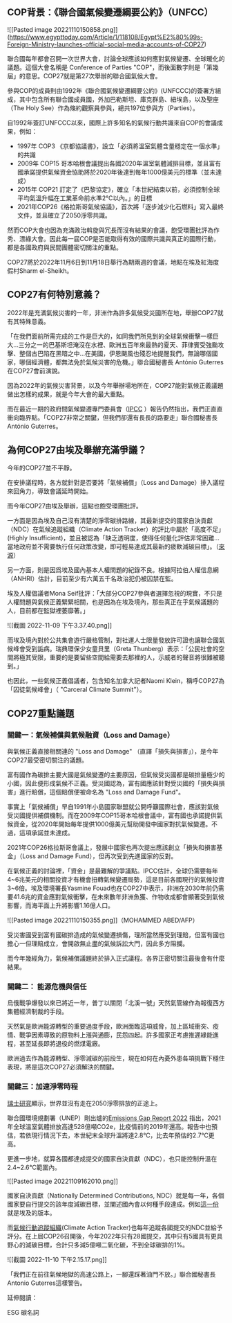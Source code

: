 

## COP背景：《聯合國氣候變遷綱要公約》（UNFCC）

![[Pasted image 20221110150858.png]] (https://www.egypttoday.com/Article/1/118108/Egypt%E2%80%99s-Foreign-Ministry-launches-official-social-media-accounts-of-COP27)

聯合國每年都會召開一次世界大會，討論全球應該如何應對氣候變遷、全球暖化的議題。這個大會名稱是 Conference of Parties "COP"，而後面數字則是「第幾屆」的意思。COP27就是第27次舉辦的聯合國氣候大會。

參與COP的成員則由1992年《聯合國氣候變遷綱要公約》(UNFCCC)的簽署方組成，其中包含所有聯合國成員國，外加巴勒斯坦、庫克群島、紐埃島，以及聖座（The Holy See）作為條約觀察員參與，總共197位參與方（Parties）。

自1992年簽訂UNFCCC以來，國際上許多知名的氣候行動共識來自COP的會議成果，例如：

- 1997年 COP3 《京都協議書》，設立「必須將溫室氣體含量穩定在一個水準」的共識
- 2009年 COP15 哥本哈根會議提出各國2020年溫室氣體減排目標，並且富有國承諾提供氣候資金協助將於2020年後達到每年1000億美元的標準（並未達成）
- 2015年 COP21 訂定了《巴黎協定》，確立「本世紀結束以前，必須控制全球平均氣溫升幅在工業革命前水準2℃以內。」的目標
- 2021年COP26《格拉斯哥氣候協議》，首次將「逐步減少化石燃料」寫入最終文件，並且確立了2050淨零共識。

然而COP大會也因為充滿政治斡旋與冗長而沒有結果的會議，飽受環團批評為作秀、漂綠大會。因此每一屆COP是否能取得有效的國際共識與真正的國際行動，都是各國政府與民間團體密切關注的重點。

COP27將於2022年11月6日到11月18日舉行為期兩週的會議，地點在埃及紅海度假村Sharm el-Sheikh。

## COP27有何特別意義？

2022年是充滿氣候災害的一年，非洲作為許多氣候受災國所在地，舉辦COP27就有其特殊意義。

「在我們面前所需完成的工作是巨大的，如同我們所見到的全球氣候衝擊一樣巨大...三分之一的巴基斯坦淹沒在水裡、歐洲五百年來最熱的夏天、菲律賓受強颱攻擊、整個古巴陷在黑暗之中...在美國，伊恩颶風也殘忍地提醒我們，無論哪個國家，哪個經濟體，都無法免於氣候災害的危機。」聯合國秘書長 António Guterres 在COP27會前演說。

因為2022年的氣候災害背景，以及今年舉辦場地所在，COP27能對氣候正義議題做出怎樣的成果，就是今年大會的最大重點。

而在最近一期的政府間氣候變遷專門委員會（[IPCC](https://www.ipcc.ch/report/ar6/wg2/) ）報告仍然指出，我們正直直衝向臨界點。「COP27非常之關鍵，但我們卻還有長長的路要走」聯合國秘書長 António Guterres。


## 為何COP27由埃及舉辦充滿爭議？

今年的COP27並不平靜。

在安排議程時，各方就針對是否要將「氣候補償」（Loss and Damage）排入議程來回角力，導致會議延時開始。

而今年COP27由埃及舉辦，這點也飽受環團批評。

一方面是因為埃及自己沒有清楚的淨零碳排路線，其最新提交的國家自決貢獻（NDC）在氣候追蹤組織（Climate Action Tracker）的評比中屬於「高度不足」(Highly Insufficient)，並且被認為「缺乏透明度，使得任何量化評估非常困難...當地政府並不需要執行任何政策改變，即可輕易達成其最新的疲軟減碳目標」。（[來源](https://climateactiontracker.org/countries/egypt/)）

另一方面，則是因爲埃及國內基本人權問題的紀錄不良。根據阿拉伯人權信息網（ANHRI）估計，目前至少有六萬五千名政治犯仍被囚禁在監。

埃及人權倡議者Mona Seif批評：「大部分COP27參與者選擇忽視的現實，不只是人權問題與氣候正義緊緊相關，也是因為在埃及境內，那些真正在乎氣候議題的人，目前都在監獄裡萎靡著。」

![[截圖 2022-11-09 下午3.37.40.png]]

而埃及境內對於公共集會遊行嚴格管制，對社運人士限量發放許可證也讓聯合國氣候峰會受到詬病。瑞典環保少女童貝里（Greta Thunberg）表示：「公民社會的空間將極其受限，重要的是要留些空間給需要去那裡的人，示威者的聲音將很難被聽到。」

也因此，一些氣候正義倡議者，包含知名加拿大記者Naomi Klein，稱呼COP27為「囚徒氣候峰會」（ "Carceral Climate Summit"）。


## COP27重點議題

### 關鍵一：氣候補償與氣候融資（Loss and Damage）

與氣候正義直接相關連的 "Loss and Damage" （直譯「損失與損害」），是今年COP27最受密切關注的議題。

富有國作為碳排主要大國是氣候變遷的主要原因，但氣候受災國都是碳排量極少的小國，因此便形成氣候不正義。受災國認為，富有國應該針對受災國的「損失與損害」進行賠償，這個賠償便被命名為 "Loss and Damage Fund"。

事實上「氣候補償」早自1991年小島國家聯盟就公開呼籲國際社會，應該對氣候受災國提供補償機制。而在2009年COP15哥本哈根會議中，富有國也承諾提供氣候資金，從2020年開始每年提供1000億美元幫助開發中國家對抗氣候變遷。不過，這項承諾並未達成。

2021年COP26格拉斯哥會議上，發展中國家也再次提出應該創立「損失和損害基金」（Loss and Damage Fund），但再次受到先進國家的反對。

在氣候正義的討論裡，「資金」是最難解的爭議點。IPCC估計，全球仍需要每年4~6兆美元的相關投資才有機會扭轉氣候變遷局勢，這是目前各國現行的氣候投資3~6倍。埃及環境署長Yasmine Fouad也在COP27中表示，非洲在2030年前仍需要41.6兆的資金應對氣候衝擊，在未來數年非洲魚獲、作物收成都會顯著受到氣候影響，而海平面上升將影響1.16億人口。

![[Pasted image 20221110150355.png]]（MOHAMMED ABED/AFP）


受災害國受到富有國碳排造成的氣候變遷損傷，理所當然應受到理賠，但富有國也擔心一但理賠成立，會開啟無止盡的氣候訴訟大門，因此多方阻攔。

而今年幾經角力，氣候補償議題終於排入正式議程。各界正密切關注最後會有什麼結果。

### 關鍵二： 能源危機與信任

烏俄戰爭爆發以來已將近一年，普丁以關閉「北溪一號」天然氣管線作為報復西方集體經濟制裁的手段。

天然氣是歐洲能源轉型的重要過度手段，歐洲面臨這項威脅，加上區域衝突、疫情、戰爭因素導致的原物料上漲與通膨，民怨四起。許多國家正考慮推遲綠能進程，甚至延長即將退役的燃煤電廠。

歐洲過去作為能源轉型、淨零減碳的前段生，現在如何在內憂外患各項挑戰下穩住表現，將是這次COP27必須解決的關鍵。

### 關鍵三：加速淨零時程

[瑞士研究](https://www.swissre.com/media/press-release/pr-20221007-USD-270-trillion-in-climate-investment-needed.html)顯示，世界並沒有走在2050淨零排放的正途上。

聯合國環境規劃署（UNEP）剛出爐的[Emissions Gap Report 2022](https://www.unep.org/resources/emissions-gap-report-2022) 指出，2021年全球溫室氣體排放高達528億噸CO2e，比疫情前的2019年還高。報告中也預估，若依現行情況下去，本世紀末全球升溫將達2.8℃，比去年預估的2.7℃更高。

更進一步地，就算各國都達成提交的國家自決貢獻（NDC），也只能控制升溫在2.4~2.6℃範圍內。

![[Pasted image 20221109162010.png]]

國家自決貢獻（Nationally Determined Contributions, NDC）就是每一年，各個國家要自行提交的該年度減碳目標，並闡述國內會以何種手段達成。例如[這一份](https://unfccc.int/sites/default/files/NDC/2022-07/Egypt%20Updated%20NDC.pdf.pdf) 就是埃及的版本。

而[氣候行動追蹤組織](https://climateactiontracker.org/countries/)(Climate Action Tracker)也每年追蹤各國提交的NDC並給予評分。在上屆COP26召開後，今年2022年只有28國提交，其中只有5國具有更具野心的減碳目標，合計只多減5億噸二氧化碳，不到全球碳排的1%。

![[截圖 2022-11-10 下午2.15.17.png]]

「我們正在前往氣候地獄的高速公路上，一腳還踩著油門不放。」聯合國秘書長Antonio Guterres這樣警告。



延伸閱讀：

ESG
碳名詞
